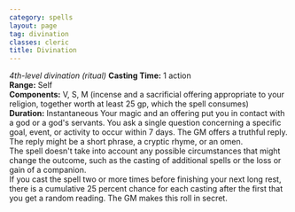 ```yaml
---
category: spells
layout: page
tag: divination
classes: cleric
title: Divination 
---
```

_4th-level divination (ritual)_ 
**Casting Time:** 1 action    
**Range:** Self    
**Components:** V, S, M (incense and a sacrificial offering appropriate to your religion, together worth at least 25 gp, which the spell consumes)    
**Duration:** Instantaneous 
Your magic and an offering put you in contact with a god or a god's servants. You ask a single question concerning a specific goal, event, or activity to occur within 7 days. The GM offers a truthful reply. The reply might be a short phrase, a cryptic rhyme, or an omen.    
The spell doesn't take into account any possible circumstances that might change the outcome, such as the casting of additional spells or the loss or gain of a companion.    
If you cast the spell two or more times before finishing your next long rest, there is a cumulative 25 percent chance for each casting after the first that you get a random reading. The GM makes this roll in secret. 